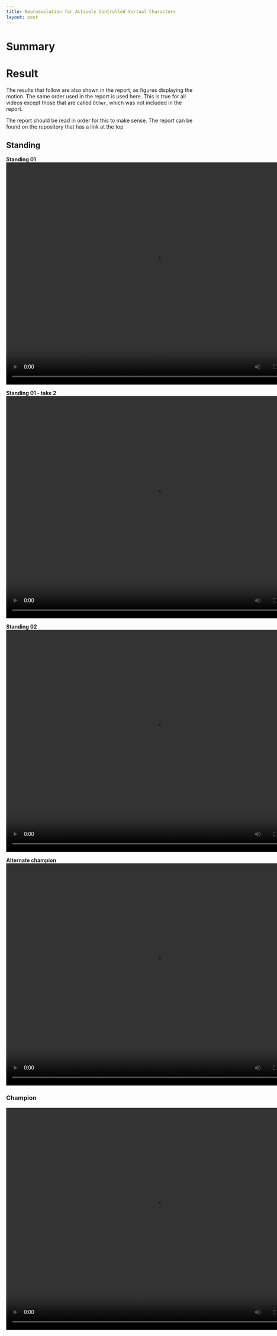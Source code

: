 ```yaml
---
title: Neuroevolution for Actively Controlled Virtual Characters
layout: post
---
```


# Summary

# Result

The results that follow are also shown in the report, as figures displaying the motion. The same order used in the report is used here. This is true for all videos except those that are called `Other`, which was not included in the report.

The report should be read in order for this to make sense. The report can be found on the repository that has a link at the top

## Standing

**Standing 01**
<video src="./Videos/Standing01.mp4" width="800" height="600">

**Standing 01 - take 2**
<video src="./Videos/Standing01-take2.mp4" width="800" height="600">

**Standing 02**
<video src="./Videos/Standing02.mp4" width="800" height="600">

**Alternate champion**
<video src="./Videos/Standing03.mp4" width="800" height="600">

### Champion

<video src="./Videos/StandingChampion.mp4" width="800" height="600">

**Champion throughout the generations**

This video displays how the champion changed from its first generation until its last. This video was not inlucded in the report.

<video src="./Videos/GenerationVideoStanding.mp4" width="800" height="600">

**Substate of the Standing champion**

This video displays the substrate evolved by HyperNEAT. See the report for details.

<video src="./Videos/Substrate-StandingChampion.mp4" width="800" height="600">

## Walking

**Walking 01**
<video src="./Videos/Walking01.mp4" width="800" height="600">

**Walking 02**
<video src="./Videos/Walking02.mp4" width="800" height="600">

**Walking 03**
<video src="./Videos/Walking03.mp4" width="800" height="600">

**Walking 04**
<video src="./Videos/Walking04.mp4" width="800" height="600">

**Walking 05**
<video src="./Videos/Walking05.mp4" width="800" height="600">

**Walking 06**
<video src="./Videos/Walking06.mp4" width="800" height="600">

**Walking 07**
<video src="./Videos/Walking07.mp4" width="800" height="600">

**Others**

These next videos were not included in the report as they weren't unique enough.

<video src="./Videos/Other1.mp4" width="800" height="600">
<video src="./Videos/Other2.mp4" width="800" height="600">
<video src="./Videos/Other3.mp4" width="800" height="600">
<video src="./Videos/Other4.mp4" width="800" height="600">
<video src="./Videos/Other5.mp4" width="800" height="600">

### Champion

**Walking Champion**
<video src="./Videos/WalkingChampion.mp4" width="800" height="600">

**Champion throughout the generations**

This video displays how the champion changed from its first generation until its last. This video was not inlucded in the report.

<video src="./Videos/GenerationVideo.mp4" width="800" height="600">

**Substate of the Walking champion**

This video displays the substrate evolved by HyperNEAT. See the report for details.

<video src="./Videos/Substrate-WalkingChampion.mp4" width="800" height="600">

## Control Strategy

